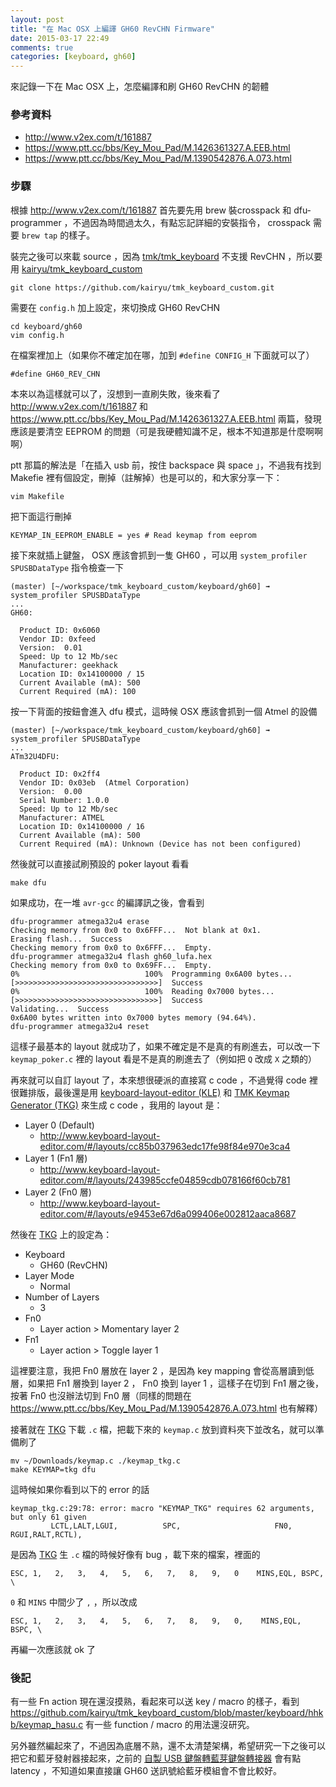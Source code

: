 ```yaml
---
layout: post
title: "在 Mac OSX 上編譯 GH60 RevCHN Firmware"
date: 2015-03-17 22:49
comments: true
categories: [keyboard, gh60]
---
```


來記錄一下在 Mac OSX 上，怎麼編譯和刷 GH60 RevCHN 的韌體

### 參考資料

- http://www.v2ex.com/t/161887
- https://www.ptt.cc/bbs/Key_Mou_Pad/M.1426361327.A.EEB.html
- https://www.ptt.cc/bbs/Key_Mou_Pad/M.1390542876.A.073.html

### 步驟

根據 http://www.v2ex.com/t/161887 首先要先用 brew 裝crosspack 和 dfu-programmer ，不過因為時間過太久，有點忘記詳細的安裝指令， crosspack 需要 `brew tap` 的樣子。

裝完之後可以來載 source ，因為 [tmk/tmk_keyboard][tmk_keyboard] 不支援 RevCHN ，所以要用 [kairyu/tmk_keyboard_custom][tmk_keyboard_custom]

```
git clone https://github.com/kairyu/tmk_keyboard_custom.git
```

需要在 `config.h` 加上設定，來切換成 GH60 RevCHN

```
cd keyboard/gh60
vim config.h
```

在檔案裡加上（如果你不確定加在哪，加到 `#define CONFIG_H` 下面就可以了）

```
#define GH60_REV_CHN
```

本來以為這樣就可以了，沒想到一直刷失敗，後來看了 http://www.v2ex.com/t/161887 和 https://www.ptt.cc/bbs/Key_Mou_Pad/M.1426361327.A.EEB.html 兩篇，發現應該是要清空 EEPROM 的問題（可是我硬體知識不足，根本不知道那是什麼啊啊啊）

ptt 那篇的解法是「在插入 usb 前，按住 backspace 與 space 」，不過我有找到 Makefie 裡有個設定，刪掉（註解掉）也是可以的，和大家分享一下：

```
vim Makefile
```

把下面這行刪掉

```
KEYMAP_IN_EEPROM_ENABLE = yes # Read keymap from eeprom
```

接下來就插上鍵盤， OSX 應該會抓到一隻 GH60 ，可以用 `system_profiler SPUSBDataType` 指令檢查一下

```
(master) [~/workspace/tmk_keyboard_custom/keyboard/gh60] ➟  system_profiler SPUSBDataType
...
GH60:

  Product ID: 0x6060
  Vendor ID: 0xfeed
  Version:  0.01
  Speed: Up to 12 Mb/sec
  Manufacturer: geekhack
  Location ID: 0x14100000 / 15
  Current Available (mA): 500
  Current Required (mA): 100
```

按一下背面的按鈕會進入 dfu 模式，這時候 OSX 應該會抓到一個 Atmel 的設備

```
(master) [~/workspace/tmk_keyboard_custom/keyboard/gh60] ➟  system_profiler SPUSBDataType
...
ATm32U4DFU:

  Product ID: 0x2ff4
  Vendor ID: 0x03eb  (Atmel Corporation)
  Version:  0.00
  Serial Number: 1.0.0
  Speed: Up to 12 Mb/sec
  Manufacturer: ATMEL
  Location ID: 0x14100000 / 16
  Current Available (mA): 500
  Current Required (mA): Unknown (Device has not been configured)
```

然後就可以直接試刷預設的 poker layout 看看

```
make dfu
```

如果成功，在一堆 `avr-gcc` 的編譯訊之後，會看到

```
dfu-programmer atmega32u4 erase
Checking memory from 0x0 to 0x6FFF...  Not blank at 0x1.
Erasing flash...  Success
Checking memory from 0x0 to 0x6FFF...  Empty.
dfu-programmer atmega32u4 flash gh60_lufa.hex
Checking memory from 0x0 to 0x69FF...  Empty.
0%                            100%  Programming 0x6A00 bytes...
[>>>>>>>>>>>>>>>>>>>>>>>>>>>>>>>>]  Success
0%                            100%  Reading 0x7000 bytes...
[>>>>>>>>>>>>>>>>>>>>>>>>>>>>>>>>]  Success
Validating...  Success
0x6A00 bytes written into 0x7000 bytes memory (94.64%).
dfu-programmer atmega32u4 reset
```

這樣子最基本的 layout 就成功了，如果不確定是不是真的有刷進去，可以改一下 `keymap_poker.c` 裡的 layout 看是不是真的刷進去了（例如把 `Q` 改成 `X` 之類的）

再來就可以自訂 layout 了，本來想很硬派的直接寫 c code ，不過覺得 code 裡很難排版，最後還是用 [keyboard-layout-editor (KLE)][KLE] 和 [TMK Keymap Generator (TKG)][TKG] 來生成 c code ，我用的 layout 是：

- Layer 0 (Default)
    - http://www.keyboard-layout-editor.com/#/layouts/cc85b037963edc17fe98f84e970e3ca4
- Layer 1 (Fn1 層)
    - http://www.keyboard-layout-editor.com/#/layouts/243985ccfe04859cdb078166f60cb781
- Layer 2 (Fn0 層)
    - http://www.keyboard-layout-editor.com/#/layouts/e9453e67d6a099406e002812aaca8687

然後在 [TKG][TKG] 上的設定為：

- Keyboard
    - GH60 (RevCHN)
- Layer Mode
    - Normal
- Number of Layers
    - 3
- Fn0
    - Layer action > Momentary layer 2
- Fn1
    - Layer action > Toggle layer 1

這裡要注意，我把 Fn0 層放在 layer 2 ，是因為 key mapping 會從高層讀到低層，如果把 Fn1 層換到 layer 2 ， Fn0 換到 layer 1 ，這樣子在切到 Fn1 層之後，按著 Fn0 也沒辦法切到 Fn0 層（同樣的問題在 https://www.ptt.cc/bbs/Key_Mou_Pad/M.1390542876.A.073.html 也有解釋）

接著就在 [TKG][TKG] 下載 `.c` 檔，把載下來的 `keymap.c` 放到資料夾下並改名，就可以準備刷了

```
mv ~/Downloads/keymap.c ./keymap_tkg.c
make KEYMAP=tkg dfu
```

這時候如果你看到以下的 error 的話

```
keymap_tkg.c:29:78: error: macro "KEYMAP_TKG" requires 62 arguments, but only 61 given
         LCTL,LALT,LGUI,          SPC,                     FN0, RGUI,RALT,RCTL),
```

是因為 [TKG][TKG] 生 `.c` 檔的時候好像有 bug ，載下來的檔案，裡面的

```
ESC, 1,   2,   3,   4,   5,   6,   7,   8,   9,   0    MINS,EQL, BSPC, \
```

`0` 和 `MINS` 中間少了 `,` ，所以改成

```
ESC, 1,   2,   3,   4,   5,   6,   7,   8,   9,   0,    MINS,EQL, BSPC, \
```

再編一次應該就 ok 了

### 後記

有一些 Fn action 現在還沒摸熟，看起來可以送 key / macro 的樣子，看到 https://github.com/kairyu/tmk_keyboard_custom/blob/master/keyboard/hhkb/keymap_hasu.c 有一些 function / macro 的用法還沒研究。

另外雖然編起來了，不過因為底層不熟，還不太清楚架構，希望研究一下之後可以把它和藍牙發射器接起來，之前的 [自製 USB 鍵盤轉藍芽鍵盤轉接器](http://blog.dm4.tw/blog/2014/04/22/convert-usb-keyboard-to-bluetooth-keyboard/) 會有點 latency ，不知道如果直接讓 GH60 送訊號給藍牙模組會不會比較好。

[tmk_keyboard]: https://github.com/tmk/tmk_keyboard
[tmk_keyboard_custom]: https://github.com/kairyu/tmk_keyboard_custom
[KLE]: http://www.keyboard-layout-editor.com/
[TKG]: http://www.enjoyclick.org/tkg/
